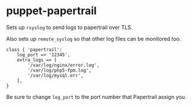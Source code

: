 # puppet-papertrail

Sets up `rsyslog` to send logs to papertrail over TLS.

Also sets up `remote_syslog` so that other log files can be monitored too.

	class { 'papertrail':
		log_port => '12345',
		extra_logs => [
			'/var/log/nginx/error.log',
			'/var/log/php5-fpm.log',
			'/var/log/mysql.err',
		],
	}

Be sure to change `log_port` to the port number that Papertrail assign you.